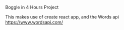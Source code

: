 Boggle in 4 Hours Project

This makes use of create react app, and the Words api https://www.wordsapi.com/

